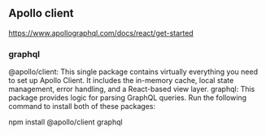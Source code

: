 ## Apollo client
https://www.apollographql.com/docs/react/get-started

### graphql

@apollo/client: This single package contains virtually everything you need to set up Apollo Client. It includes the in-memory cache, local state management, error handling, and a React-based view layer.
graphql: This package provides logic for parsing GraphQL queries.
Run the following command to install both of these packages:

npm install @apollo/client graphql
